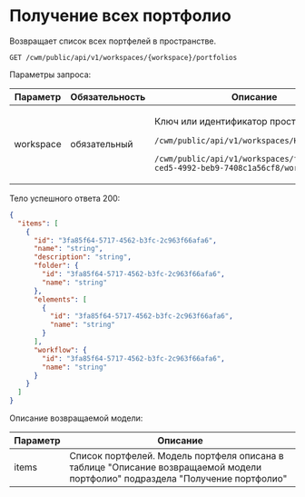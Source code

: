 # Получение всех портфолио

Возвращает список всех портфелей в пространстве.

`GET /cwm/public/api/v1/workspaces/{workspace}/portfolios`

Параметры запроса:

| Параметр  | Обязательность | Описание                                                                                                                                                                                                  |
| --------- | -------------- | --------------------------------------------------------------------------------------------------------------------------------------------------------------------------------------------------------- |
| workspace | обязательный   | <p>Ключ или идентификатор пространства</p><p><code>/cwm/public/api/v1/workspaces/KEY/workitems</code></p><p><code>/cwm/public/api/v1/workspaces/f5ce1753-ced5-4992-beb9-7408c1a56cf8/workitems</code></p> |

Тело успешного ответа 200:

```json
{
  "items": [
    {
      "id": "3fa85f64-5717-4562-b3fc-2c963f66afa6",
      "name": "string",
      "description": "string",
      "folder": {
        "id": "3fa85f64-5717-4562-b3fc-2c963f66afa6",
        "name": "string"
      },
      "elements": [
        {
          "id": "3fa85f64-5717-4562-b3fc-2c963f66afa6",
          "name": "string"
        }
      ],
      "workflow": {
        "id": "3fa85f64-5717-4562-b3fc-2c963f66afa6",
        "name": "string"
      }
    }
  ]
}
```

Описание возвращаемой модели:

| Параметр | Описание                                                                                                                      |
| -------- | ----------------------------------------------------------------------------------------------------------------------------- |
| items    | Список портфелей. Модель портфеля описана в таблице "Описание возвращаемой модели портфолио" подраздела "Получение портфолио" |
